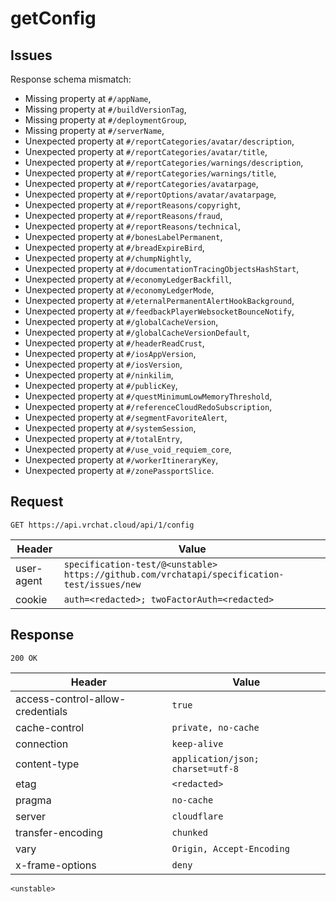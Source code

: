 # getConfig

## Issues
Response schema mismatch:
* Missing property at ``#/appName``,
* Missing property at ``#/buildVersionTag``,
* Missing property at ``#/deploymentGroup``,
* Missing property at ``#/serverName``,
* Unexpected property at ``#/reportCategories/avatar/description``,
* Unexpected property at ``#/reportCategories/avatar/title``,
* Unexpected property at ``#/reportCategories/warnings/description``,
* Unexpected property at ``#/reportCategories/warnings/title``,
* Unexpected property at ``#/reportCategories/avatarpage``,
* Unexpected property at ``#/reportOptions/avatar/avatarpage``,
* Unexpected property at ``#/reportReasons/copyright``,
* Unexpected property at ``#/reportReasons/fraud``,
* Unexpected property at ``#/reportReasons/technical``,
* Unexpected property at ``#/bonesLabelPermanent``,
* Unexpected property at ``#/breadExpireBird``,
* Unexpected property at ``#/chumpNightly``,
* Unexpected property at ``#/documentationTracingObjectsHashStart``,
* Unexpected property at ``#/economyLedgerBackfill``,
* Unexpected property at ``#/economyLedgerMode``,
* Unexpected property at ``#/eternalPermanentAlertHookBackground``,
* Unexpected property at ``#/feedbackPlayerWebsocketBounceNotify``,
* Unexpected property at ``#/globalCacheVersion``,
* Unexpected property at ``#/globalCacheVersionDefault``,
* Unexpected property at ``#/headerReadCrust``,
* Unexpected property at ``#/iosAppVersion``,
* Unexpected property at ``#/iosVersion``,
* Unexpected property at ``#/ninkilim``,
* Unexpected property at ``#/publicKey``,
* Unexpected property at ``#/questMinimumLowMemoryThreshold``,
* Unexpected property at ``#/referenceCloudRedoSubscription``,
* Unexpected property at ``#/segmentFavoriteAlert``,
* Unexpected property at ``#/systemSession``,
* Unexpected property at ``#/totalEntry``,
* Unexpected property at ``#/use_void_requiem_core``,
* Unexpected property at ``#/workerItineraryKey``,
* Unexpected property at ``#/zonePassportSlice``.
## Request
`GET https://api.vrchat.cloud/api/1/config`

| Header | Value |
| ------ | ----- |
| user-agent | `specification-test/@<unstable> https://github.com/vrchatapi/specification-test/issues/new` |
| cookie | `auth=<redacted>; twoFactorAuth=<redacted>` |


## Response
`200 OK`

| Header | Value |
| ------ | ----- |
| access-control-allow-credentials | `true` |
| cache-control | `private, no-cache` |
| connection | `keep-alive` |
| content-type | `application/json; charset=utf-8` |
| etag | `<redacted>` |
| pragma | `no-cache` |
| server | `cloudflare` |
| transfer-encoding | `chunked` |
| vary | `Origin, Accept-Encoding` |
| x-frame-options | `deny` |

```jsonc
<unstable>
```
